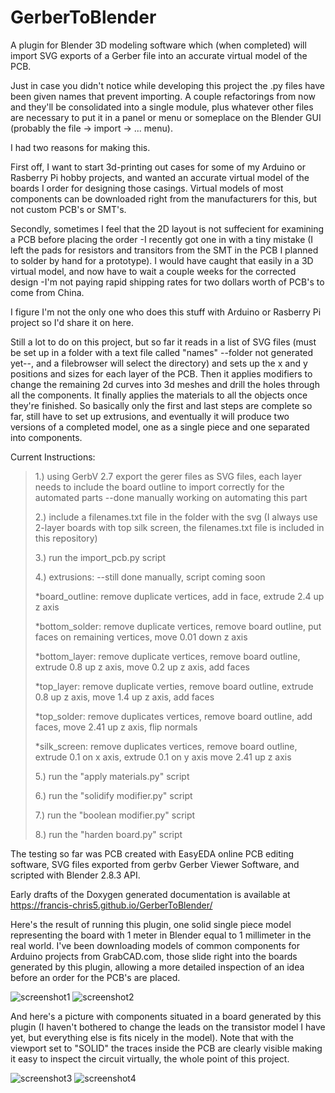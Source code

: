 # GerberToBlender
A plugin for Blender 3D modeling software which (when completed) will import SVG exports of a Gerber file into an accurate virtual model of the PCB. 

Just in case you didn't notice while developing this project the .py files have been given names that prevent importing. A couple refactorings from now and they'll be consolidated into a single module, plus whatever other files are necessary to put it in a panel or menu or someplace on the Blender GUI (probably the file -> import -> ... menu).

I had two reasons for making this.

First off, I want to start 3d-printing out cases for some of my Arduino or Rasberry Pi hobby projects, and wanted an accurate virtual model of the boards I order for designing those casings. Virtual models of most components can be downloaded right from the manufacturers for this, but not custom PCB's or SMT's.

Secondly, sometimes I feel that the 2D layout is not suffecient for examining a PCB before placing the order -I recently got one in with a tiny mistake (I left the pads for resistors and transitors from the SMT in the PCB I planned to solder by hand for a prototype). I would have caught that easily in a 3D virtual model, and now have to wait a couple weeks for the corrected design -I'm not paying rapid shipping rates for two dollars worth of PCB's to come from China.

I figure I'm not the only one who does this stuff with Arduino or Rasberry Pi project so I'd share it on here.

Still a lot to do on this project, but so far it reads in a list of SVG files (must be set up in a folder with a text file called "names" --folder not generated yet--, and a filebrowser will select the directory) and sets up the x and y positions and sizes for each layer of the PCB. Then it applies modifiers to change the remaining 2d curves into 3d meshes and drill the holes through all the components. It finally applies the materials to all the objects once they're finished. So basically only the first and last steps are complete so far, still have to set up extrusions, and eventually it will produce two versions of a completed model, one as a single piece and one separated into components.


Current Instructions:
<blockquote>
  1.) using GerbV 2.7 export the gerer files as SVG files, each layer needs to include the board outline to import correctly for the automated parts --done manually working on automating this part
  
  
  2.) include a filenames.txt file in the folder with the svg (I always use 2-layer boards with top silk screen, the filenames.txt file is included in this repository)
  
  3.) run the import_pcb.py script
  
  4.) extrusions: --still done manually, script coming soon
  
  *board_outline: remove duplicate vertices, add in face, extrude 2.4 up z axis
  
  *bottom_solder: remove duplicate vertices, remove board outline, put faces on remaining vertices, move 0.01 down z axis
  
  *bottom_layer: remove duplicate vertices,  remove board outline, extrude 0.8 up z axis, move 0.2 up z axis, add faces
  
  *top_layer: remove duplicate verties,  remove board outline, extrude 0.8 up z axis, move 1.4 up z axis, add faces
  
  *top_solder: remove duplicates vertices,  remove board outline, add faces, move 2.41 up z axis, flip normals
  
  *silk_screen: remove duplicates vertices,  remove board outline, extrude 0.1 on x axis, extrude 0.1 on y axis move 2.41 up z axis
  
  5.) run the "apply materials.py" script
  
  6.) run the "solidify modifier.py" script
  
  7.) run the "boolean modifier.py" script
  
  8.) run the "harden board.py" script
</blockquote>


The testing so far was PCB created with EasyEDA online PCB editing software, SVG files exported from gerbv Gerber Viewer Software, and scripted with Blender 2.8.3 API.


Early drafts of the Doxygen generated documentation is available at https://francis-chris5.github.io/GerberToBlender/ 


Here's the result of running this plugin, one solid single piece model representing the board with 1 meter in Blender equal to 1 millimeter in the real world. I've been downloading models of common components for Arduino projects from GrabCAD.com, those slide right into the boards generated by this plugin, allowing a more detailed inspection of an idea before an order for the PCB's are placed.

![screenshot1](https://user-images.githubusercontent.com/50467171/86076729-97822a80-ba58-11ea-9a54-c673e119cd6b.png)
![screenshot2](https://user-images.githubusercontent.com/50467171/86076734-99e48480-ba58-11ea-942d-368719ac0989.png)

And here's a picture with components situated in a board generated by this plugin (I haven't bothered to change the leads on the transistor model I have yet, but everything else is fits nicely in the model). Note that with the viewport set to "SOLID" the traces inside the PCB are clearly visible making it easy to inspect the circuit virtually, the whole point of this project.

![screenshot3](https://user-images.githubusercontent.com/50467171/86077776-9fdb6500-ba5a-11ea-89cf-cc00480f7cfc.png)
![screenshot4](https://user-images.githubusercontent.com/50467171/86077780-a23dbf00-ba5a-11ea-9f75-23b41fc178f6.png)

